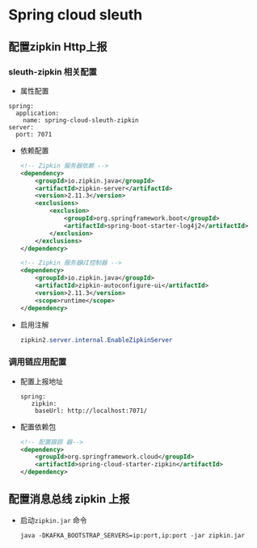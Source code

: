 # Spring cloud sleuth

## 配置zipkin Http上报

### sleuth-zipkin 相关配置

* 属性配置

```properties
spring:
  application:
    name: spring-cloud-sleuth-zipkin
server:
  port: 7071
```

* 依赖配置

  ```xml
  <!-- Zipkin 服务器依赖 -->
  <dependency>
      <groupId>io.zipkin.java</groupId>
      <artifactId>zipkin-server</artifactId>
      <version>2.11.3</version>
      <exclusions>
          <exclusion>
              <groupId>org.springframework.boot</groupId>
              <artifactId>spring-boot-starter-log4j2</artifactId>
          </exclusion>
      </exclusions>
  </dependency>
  
  <!-- Zipkin 服务器UI控制器 -->
  <dependency>
      <groupId>io.zipkin.java</groupId>
      <artifactId>zipkin-autoconfigure-ui</artifactId>
      <version>2.11.3</version>
      <scope>runtime</scope>
  </dependency>
  ```

* 启用注解

  ```java
  zipkin2.server.internal.EnableZipkinServer
  ```

  

### 调用链应用配置

* 配置上报地址

  ```properties
  spring:
     zipkin:
      baseUrl: http://localhost:7071/
  ```

* 配置依赖包

  ```xml
  <!-- 配置跟踪 器-->
  <dependency>
      <groupId>org.springframework.cloud</groupId>
      <artifactId>spring-cloud-starter-zipkin</artifactId>
  </dependency>
  ```

## 配置消息总线 zipkin 上报

* 启动`zipkin.jar` 命令

  ```shell
  java -DKAFKA_BOOTSTRAP_SERVERS=ip:port,ip:port -jar zipkin.jar
  ```

  